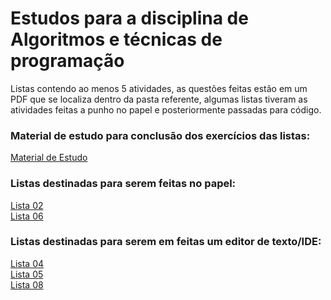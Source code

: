 <div>
<h1>
Estudos para a disciplina de Algoritmos e técnicas de programação
</h1>
<p>
Listas contendo ao menos 5 atividades, as questões feitas estão em um PDF que se localiza dentro da pasta referente, algumas listas tiveram as atividades feitas a punho no papel e posteriormente passadas para código.
</p>

<h3>
Material de estudo para conclusão dos exercícios das listas:
</h3>
<a href="https://github.com/victorcst/Algoritmos-e-tecnicas-de-programacao/tree/main/MaterialEstudo">Material de Estudo</a>

<h3>
Listas destinadas para serem feitas no papel:
</h3>
<a href="https://github.com/victorcst/Algoritmos-e-tecnicas-de-programacao/tree/main/Lista02">Lista 02</a>
</br>
<a href="https://github.com/victorcst/Algoritmos-e-tecnicas-de-programacao/tree/main/Lista06">Lista 06</a>

<h3>
Listas destinadas para serem em feitas um editor de texto/IDE:
</h3>
<a href="https://github.com/victorcst/Algoritmos-e-tecnicas-de-programacao/tree/main/Lista04">Lista 04</a> 
</br>
<a href="https://github.com/victorcst/Algoritmos-e-tecnicas-de-programacao/tree/main/Lista05">Lista 05</a>
</br>
<a href="https://github.com/victorcst/Algoritmos-e-tecnicas-de-programacao/tree/main/Lista08">Lista 08</a>
</div>
